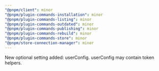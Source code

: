 ```yaml
---
"@pnpm/client": minor
"@pnpm/plugin-commands-installation": minor
"@pnpm/plugin-commands-listing": minor
"@pnpm/plugin-commands-outdated": minor
"@pnpm/plugin-commands-publishing": minor
"@pnpm/plugin-commands-rebuild": minor
"@pnpm/plugin-commands-store": minor
"@pnpm/store-connection-manager": minor
---
```


New optional setting added: userConfig. userConfig may contain token helpers.
